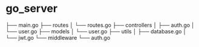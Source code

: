 # go_server
<!-- for create folder this script -->

<!-- chmod +x setup.sh
./setup.sh -->
<!-- server reload use this:=> nodemon --exec go run main.go --signal SIGTERM -->

<!-- for email and password for custom validator -->
<!-- go get -u github.com/go-playground/validator/v10 -->


├── main.go
├── routes
│   └── routes.go
├── controllers
│   ├── auth.go
│   └── user.go
├── models
│   └── user.go
├── utils
│   ├── database.go
│   └── jwt.go
└── middleware
    └── auth.go
